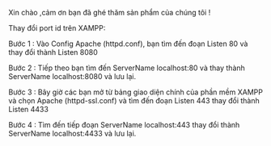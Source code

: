 Xin chào ,cảm ơn bạn đã ghé thăm sản phẩm của chúng tôi !

Thay đổi port id trên XAMPP:

Bước 1 : Vào Config Apache (httpd.conf), bạn tìm đến đoạn Listen 80 và thay đổi thành Listen 8080

Bước 2 : Tiếp theo bạn tìm đến ServerName localhost:80 và thay thành ServerName localhost:8080 và lưu lại.

Bước 3 : Bây giờ các bạn mở từ bảng giao diện chính của phần mềm XAMPP và chọn Apache (httpd-ssl.conf) và tìm đến đoạn Listen 443 thay đổi thành Listen 4433

Bước 4 : Tìm đến tiếp đoạn <VirtualHost default:443> ServerName localhost:443 thay đổi thành <VirtualHost default:4433> ServerName localhost:4433 và lưu lại.
